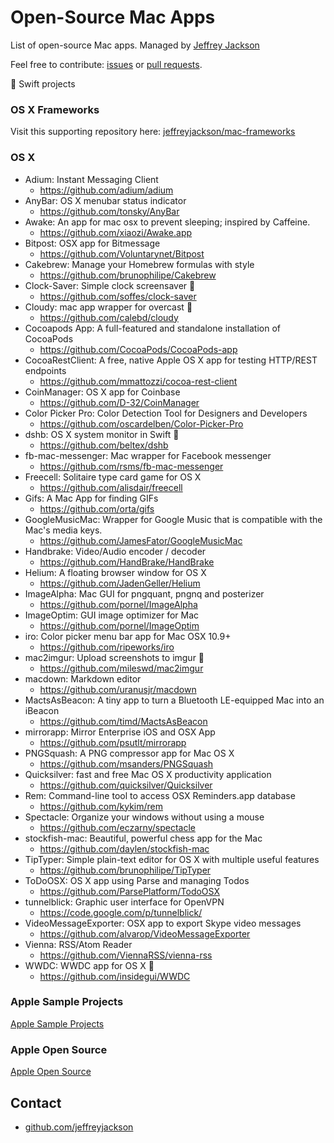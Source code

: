 # Open-Source Mac Apps

List of open-source Mac apps.  Managed by [Jeffrey Jackson](https://github.com/jeffreyjackson)

Feel free to contribute: [issues](https://github.com/jeffreyjackson/mac-apps/issues) or [pull requests](https://github.com/jeffreyjackson/mac-apps/pulls).
 
:large_orange_diamond: Swift projects

### OS X Frameworks

Visit this supporting repository here: [jeffreyjackson/mac-frameworks](https://github.com/jeffreyjackson/mac-frameworks)
 
### OS X
- Adium: Instant Messaging Client
  - https://github.com/adium/adium
- AnyBar: OS X menubar status indicator
  - https://github.com/tonsky/AnyBar
- Awake: An app for mac osx to prevent sleeping; inspired by Caffeine.
  - https://github.com/xiaozi/Awake.app
- Bitpost: OSX app for Bitmessage
  - https://github.com/Voluntarynet/Bitpost
- Cakebrew: Manage your Homebrew formulas with style
  - https://github.com/brunophilipe/Cakebrew
- Clock-Saver: Simple clock screensaver :large_orange_diamond:
  - https://github.com/soffes/clock-saver
- Cloudy: mac app wrapper for overcast :large_orange_diamond:
  - https://github.com/calebd/cloudy 
- Cocoapods App: A full-featured and standalone installation of CocoaPods
  - https://github.com/CocoaPods/CocoaPods-app
- CocoaRestClient: A free, native Apple OS X app for testing HTTP/REST endpoints
  - https://github.com/mmattozzi/cocoa-rest-client 
- CoinManager: OS X app for Coinbase
  - https://github.com/D-32/CoinManager
- Color Picker Pro: Color Detection Tool for Designers and Developers
  - https://github.com/oscardelben/Color-Picker-Pro 
- dshb: OS X system monitor in Swift :large_orange_diamond:
  - https://github.com/beltex/dshb
- fb-mac-messenger: Mac wrapper for Facebook messenger
  - https://github.com/rsms/fb-mac-messenger
- Freecell: Solitaire type card game for OS X
  - https://github.com/alisdair/freecell
- Gifs: A Mac App for finding GIFs
  - https://github.com/orta/gifs
- GoogleMusicMac: Wrapper for Google Music that is compatible with the Mac's media keys.
  - https://github.com/JamesFator/GoogleMusicMac
- Handbrake: Video/Audio encoder / decoder
  - https://github.com/HandBrake/HandBrake
- Helium: A floating browser window for OS X
  - https://github.com/JadenGeller/Helium
- ImageAlpha: Mac GUI for pngquant, pngnq and posterizer
  - https://github.com/pornel/ImageAlpha
- ImageOptim: GUI image optimizer for Mac
  - https://github.com/pornel/ImageOptim
- iro: Color picker menu bar app for Mac OSX 10.9+
  - https://github.com/ripeworks/iro
- mac2imgur: Upload screenshots to imgur :large_orange_diamond:
  - https://github.com/mileswd/mac2imgur
- macdown: Markdown editor
  - https://github.com/uranusjr/macdown
- MactsAsBeacon: A tiny app to turn a Bluetooth LE-equipped Mac into an iBeacon
  - https://github.com/timd/MactsAsBeacon
- mirrorapp: Mirror Enterprise iOS and OSX App
  - https://github.com/psutlt/mirrorapp
- PNGSquash: A PNG compressor app for Mac OS X
  - https://github.com/msanders/PNGSquash
- Quicksilver: fast and free Mac OS X productivity application
  - https://github.com/quicksilver/Quicksilver
- Rem: Command-line tool to access OSX Reminders.app database
  - https://github.com/kykim/rem
- Spectacle: Organize your windows without using a mouse
  - https://github.com/eczarny/spectacle
- stockfish-mac: Beautiful, powerful chess app for the Mac
  - https://github.com/daylen/stockfish-mac
- TipTyper: Simple plain-text editor for OS X with multiple useful features
  - https://github.com/brunophilipe/TipTyper
- ToDoOSX: OS X app using Parse and managing Todos
  - https://github.com/ParsePlatform/TodoOSX
- tunnelblick: Graphic user interface for OpenVPN 
  - https://code.google.com/p/tunnelblick/
- VideoMessageExporter: OSX app to export Skype video messages
  - https://github.com/alvarop/VideoMessageExporter
- Vienna: RSS/Atom Reader
  - https://github.com/ViennaRSS/vienna-rss
- WWDC: WWDC app for OS X :large_orange_diamond:
  - https://github.com/insidegui/WWDC

### Apple Sample Projects
[Apple Sample Projects](https://developer.apple.com/library/mac/navigation/#section=Resource%20Types&topic=Sample%20Code)

### Apple Open Source
[Apple Open Source](http://www.opensource.apple.com/)

## Contact

- [github.com/jeffreyjackson](https://github.com/jeffreyjackson)

